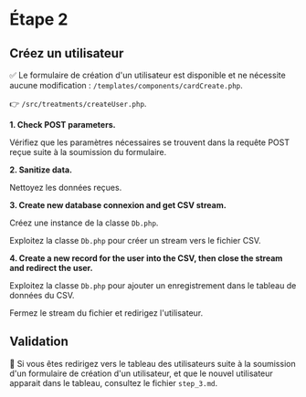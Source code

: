# Étape 2

## Créez un utilisateur

✅ Le formulaire de création d'un utilisateur est disponible et ne nécessite aucune modification : `/templates/components/cardCreate.php`.

👉 `/src/treatments/createUser.php`.

**1. Check POST parameters.**

Vérifiez que les paramètres nécessaires se trouvent dans la requête POST reçue suite à la soumission du formulaire.

**2. Sanitize data.**

Nettoyez les données reçues.

**3. Create new database connexion and get CSV stream.**

Créez une instance de la classe `Db.php`.

Exploitez la classe `Db.php` pour créer un stream vers le fichier CSV.

**4. Create a new record for the user into the CSV, then close the stream and redirect the user.**

Exploitez la classe `Db.php` pour ajouter un enregistrement dans le tableau de données du CSV.

Fermez le stream du fichier et redirigez l'utilisateur.

## Validation

🏁 Si vous êtes redirigez vers le tableau des utilisateurs suite à la soumission d'un formulaire de création d'un utilisateur, et que le nouvel utilisateur apparait dans le tableau, consultez le fichier `step_3.md`.
